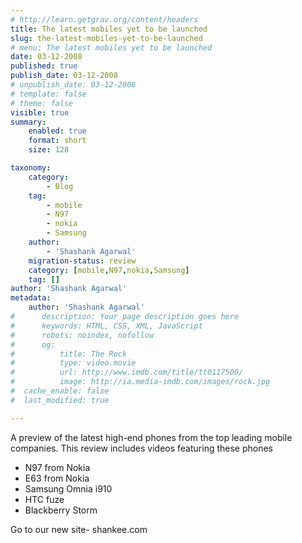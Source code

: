 ```yaml
---
# http://learn.getgrav.org/content/headers
title: The latest mobiles yet to be launched
slug: the-latest-mobiles-yet-to-be-launched
# menu: The latest mobiles yet to be launched
date: 03-12-2008
published: true
publish_date: 03-12-2008
# unpublish_date: 03-12-2008
# template: false
# theme: false
visible: true
summary:
    enabled: true
    format: short
    size: 128

taxonomy:
    category:
        - Blog
    tag:
        - mobile
        - N97
        - nokia
        - Samsung
    author:
        - 'Shashank Agarwal'
    migration-status: review
    category: [mobile,N97,nokia,Samsung]
    tag: []
author: 'Shashank Agarwal'
metadata:
    author: 'Shashank Agarwal'
#      description: Your page description goes here
#      keywords: HTML, CSS, XML, JavaScript
#      robots: noindex, nofollow
#      og:
#          title: The Rock
#          type: video.movie
#          url: http://www.imdb.com/title/tt0117500/
#          image: http://ia.media-imdb.com/images/rock.jpg
#  cache_enable: false
#  last_modified: true

---
```


A preview of the latest high-end phones from the top leading mobile companies. This review includes videos featuring these phones

- N97 from Nokia
- E63 from Nokia
- Samsung Omnia i910
- HTC fuze
- Blackberry Storm

Go to our new site- shankee.com
